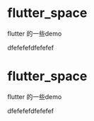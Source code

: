 # flutter_space
flutter 的一些demo

dfefefefdfefefef

# flutter_space
flutter 的一些demo

dfefefefdfefefef
